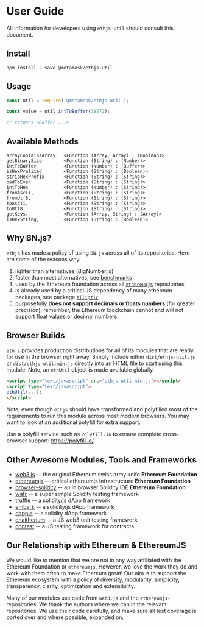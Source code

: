 # User Guide

All information for developers using `ethjs-util` should consult this document.

## Install

```
npm install --save @metamask/ethjs-util
```

## Usage

```js
const util = require('@metamask/ethjs-util');

const value = util.intToBuffer(38272);

// returns <Buffer ...>
```

## Available Methods

```
arrayContainsArray   <Function (Array, Array) : (Boolean)>
getBinarySize        <Function (String) : (Number)>
intToBuffer          <Function (Number) : (Buffer)>
isHexPrefixed        <Function (String) : (Boolean)>
stripHexPrefix       <Function (String) : (String)>
padToEven            <Function (String) : (String)>
intToHex             <Function (Number) : (String)>
fromAscii,           <Function (String) : (String)>
fromUtf8,            <Function (String) : (String)>
toAscii,             <Function (String) : (String)>
toUtf8,              <Function (String) : (String)>
getKeys,             <Function (Array, String) : (Array)>
isHexString,         <Function (String) : (Boolean)>
```

## Why BN.js?

`ethjs` has made a policy of using `BN.js` across all of its repositories. Here are some of the reasons why:

  1. lighter than alternatives (BigNumber.js)
  2. faster than most alternatives, see [benchmarks](https://github.com/indutny/bn.js/issues/89)
  3. used by the Ethereum foundation across all [`ethereumjs`](https://github.com/ethereumjs) repositories
  4. is already used by a critical JS dependency of many ethereum packages, see package [`elliptic`](https://github.com/indutny/elliptic)
  5. purposefully **does not support decimals or floats numbers** (for greater precision), remember, the Ethereum blockchain cannot and will not support float values or decimal numbers.

## Browser Builds

`ethjs` provides production distributions for all of its modules that are ready for use in the browser right away. Simply include either `dist/ethjs-util.js` or `dist/ethjs-util.min.js` directly into an HTML file to start using this module. Note, an `ethUtil` object is made available globally.

```html
<script type="text/javascript" src="ethjs-util.min.js"></script>
<script type="text/javascript">
ethUtil(...);
</script>
```

Note, even though `ethjs` should have transformed and polyfilled most of the requirements to run this module across most modern browsers. You may want to look at an additional polyfill for extra support.

Use a polyfill service such as `Polyfill.io` to ensure complete cross-browser support:
https://polyfill.io/

## Other Awesome Modules, Tools and Frameworks

 - [web3.js](https://github.com/ethereum/web3.js) -- the original Ethereum swiss army knife **Ethereum Foundation**
 - [ethereumjs](https://github.com/ethereumjs) -- critical ethereumjs infrastructure **Ethereum Foundation**
 - [browser-solidity](https://ethereum.github.io/browser-solidity) -- an in browser Solidity IDE **Ethereum Foundation**
 - [wafr](https://github.com/silentcicero/wafr) -- a super simple Solidity testing framework
 - [truffle](https://github.com/ConsenSys/truffle) -- a solidity/js dApp framework
 - [embark](https://github.com/iurimatias/embark-framework) -- a solidity/js dApp framework
 - [dapple](https://github.com/nexusdev/dapple) -- a solidity dApp framework
 - [chaitherium](https://github.com/SafeMarket/chaithereum) -- a JS web3 unit testing framework
 - [contest](https://github.com/DigixGlobal/contest) -- a JS testing framework for contracts

## Our Relationship with Ethereum & EthereumJS

 We would like to mention that we are not in any way affiliated with the Ethereum Foundation or `ethereumjs`. However, we love the work they do and work with them often to make Ethereum great! Our aim is to support the Ethereum ecosystem with a policy of diversity, modularity, simplicity, transparency, clarity, optimization and extensibility.

 Many of our modules use code from `web3.js` and the `ethereumjs-` repositories. We thank the authors where we can in the relevant repositories. We use their code carefully, and make sure all test coverage is ported over and where possible, expanded on.
